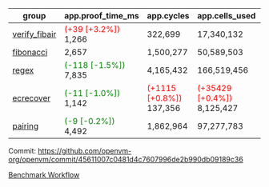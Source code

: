 | group | app.proof_time_ms | app.cycles | app.cells_used | leaf.proof_time_ms | leaf.cycles | leaf.cells_used |
| -- | -- | -- | -- | -- | -- | -- |
| [verify_fibair](https://github.com/openvm-org/openvm/blob/benchmark-results/benchmarks-pr/1887/verify_fibair-45611007c0481d4c7607996de2b990db09189c36.md) |<span style='color: red'>(+39 [+3.2%])</span> 1,266 |  322,699 |  17,340,132 |- | - | - |
| [fibonacci](https://github.com/openvm-org/openvm/blob/benchmark-results/benchmarks-pr/1887/fibonacci-45611007c0481d4c7607996de2b990db09189c36.md) | 2,657 |  1,500,277 |  50,589,503 |- | - | - |
| [regex](https://github.com/openvm-org/openvm/blob/benchmark-results/benchmarks-pr/1887/regex-45611007c0481d4c7607996de2b990db09189c36.md) |<span style='color: green'>(-118 [-1.5%])</span> 7,835 |  4,165,432 |  166,519,456 |- | - | - |
| [ecrecover](https://github.com/openvm-org/openvm/blob/benchmark-results/benchmarks-pr/1887/ecrecover-45611007c0481d4c7607996de2b990db09189c36.md) |<span style='color: green'>(-11 [-1.0%])</span> 1,142 | <span style='color: red'>(+1115 [+0.8%])</span> 137,356 | <span style='color: red'>(+35429 [+0.4%])</span> 8,125,427 |- | - | - |
| [pairing](https://github.com/openvm-org/openvm/blob/benchmark-results/benchmarks-pr/1887/pairing-45611007c0481d4c7607996de2b990db09189c36.md) |<span style='color: green'>(-9 [-0.2%])</span> 4,492 |  1,862,964 |  97,277,783 |- | - | - |


Commit: https://github.com/openvm-org/openvm/commit/45611007c0481d4c7607996de2b990db09189c36

[Benchmark Workflow](https://github.com/openvm-org/openvm/actions/runs/16460970385)
